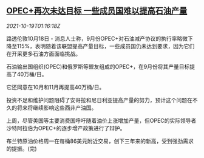 <!--1634607062000-->
[OPEC+再次未达目标 一些成员国难以提高石油产量](https://cn.reuters.com/article/opec-plus-oil-production-1019-idCNKBS2H902F)
------

<div><i>2021-10-19T01:16:18Z</i></div><p>路透伦敦10月18日 - 消息人士称，9月份OPEC+对石油减产协议的执行率略微下降至115%，表明随着该联盟提高产量目标，一些成员国仍未达到要求，因为它们在开采更多石油方面面临挑战。</p><p>石油输出国组织(OPEC)和俄罗斯等盟友组成的OPEC+，在9月份将其产量目标提高了40万桶/日。</p><p>它还同意在10月和11月再提高40万桶/日。</p><p>投资不足和维护问题阻碍了安哥拉和尼日利亚提高产量的努力，预计这个问题在不久的将来将继续影响这些西非产油国。</p><p>上周，尽管美国等主要消费国呼吁随着油价上涨增加产量，但OPEC的实际领导者沙特阿拉伯为OPEC+的逐步增产政策进行了辩护。</p><p>布兰特原油价格周一在每桶86美元附近交易，创下三年来的新高，受到强劲需求的提振。(完)</p>
